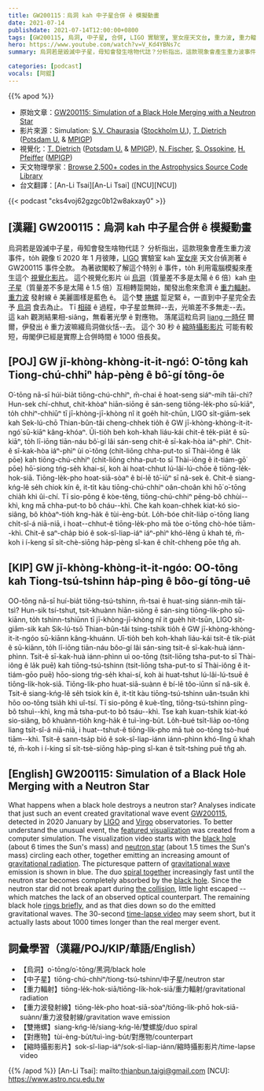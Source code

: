 ```yaml
---
title: GW200115：烏洞 kah 中子星合併 ê 模擬動畫
date: 2021-07-14
publishdate: 2021-07-14T12:00:00+0800
tags: [GW200115, 烏洞, 中子星, 合併, LIGO 實驗室, 室女座天文台, 重力波, 重力輻射]
hero: https://www.youtube.com/watch?v=V_Kd4YBNs7c
summary: 烏洞若是毀滅中子星，毋知會發生啥物代誌？分析指出，這款現象會產生重力波事件。

categories: [podcast]
vocals: [阿錕]
---
```


{{% apod %}}

- 原始文章：[GW200115: Simulation of a Black Hole Merging with a Neutron Star](https://apod.nasa.gov/apod/ap210714.html)
- 影片來源：Simulation: [S.V. Chaurasia](https://www.su.se/english/profiles/swch0281-1.484276) ([Stockholm U.](https://www.su.se/english/)), [T. Dietrich](https://www.aei.mpg.de/person/45262/2784) ([Potsdam U.](https://www.uni-potsdam.de/en/theoretical-astrophysics/) & [MPIGP](https://www.mpg.de/154194/gravitational-physics))
- 視覺化：[T. Dietrich](https://www.aei.mpg.de/person/45262/2784) ([Potsdam U.](https://www.uni-potsdam.de/en/theoretical-astrophysics/) & [MPIGP](https://www.mpg.de/154194/gravitational-physics)), [N. Fischer](https://www.aei.mpg.de/person/59640/2784), [S. Ossokine](https://www.aei.mpg.de/person/44382/2784), [H. Pfeiffer](https://www.aei.mpg.de/person/54205/2784) ([MPIGP](https://www.aei.mpg.de/))
- 天文物理學家：[Browse 2,500+ codes in the Astrophysics Source Code Library](http://ascl.net/)
- 台文翻譯：[An-Li Tsai][An-Li Tsai] ([NCU][NCU])

{{< podcast "cks4voj62gzgc0b12w8akxay0" >}}

## [漢羅] GW200115：烏洞 kah 中子星合併 ê 模擬動畫
烏洞若是毀滅中子星，毋知會發生啥物代誌？
分析指出，這款現象會產生重力波事件，to̍h 親像 tī 2020 年 1 月彼陣，[LIGO][LIGO] 實驗室 kah [室女座][Virgo] 天文台偵測著 ê GW200115 事件仝款。
為著欲閣較了解這个特別 ê 事件，to̍h 利用電腦模擬來產生這个 [視覺化影片][featured visualization]。
這个視覺化影片 ùi [烏洞][black hole]（質量差不多是太陽 ê 6 倍）kah [中子星][neutron star]（質量差不多是太陽 ê 1.5 倍）互相轉踅開始，閣發出愈來愈濟 ê [重力輻射][gravitational radiation]。
[重力波][gravitational wave] 發射線 ê 美麗圖樣是藍色 ê。
這个雙 [捲螺][spiral together] 踅足緊 ê，一直到中子星完全去予 [烏洞][black hole] 食去為止。
Tī [相碰][the collision] ê 過程，中子星並無碎--去，光嘛差不多無走--去。
這 kah 觀測結果相-siâng，無看著光學 ê 對應物。
落尾這粒烏洞 [liang 一時仔][rings briefly] 爾爾，伊發出 ê 重力波嘛綴烏洞做伙恬--去。
這个 30 秒 ê [縮時攝影影片][time-lapse video] 可能有較短，毋閣伊已經是實際上合併時間 ê 1000 倍長矣。


## [POJ] GW jī-khòng-khòng-it-it-ngó͘: O͘-tōng kah Tiong-chú-chhiⁿ ha̍p-pèng ê bô͘-gí tōng-ōe
O͘-tōng nā-sī húi-bia̍t tiōng-chú-chhiⁿ, m̄-chai ē hoat-seng siáⁿ-mih tāi-chì?
Hun-sek chí-chhut, chit-khòaⁿ hiān-siōng ē sán-seng tiōng-le̍k-pho sū-kiāⁿ, to̍h chhiⁿ-chhiūⁿ tī jī-khòng-jī-khòng nî it goe̍h hit-chūn, LIGO si̍t-giām-sek kah Sek-lú-chō Thian-bûn-tâi cheng-chhek tio̍h ê GW jī-khòng-khòng-it-it-ngó͘ sū-kiāⁿ kâng-khóaⁿ.
Ūi-tio̍h beh koh-khah liáu-kái chit-ê te̍k-pia̍t ê sū-kiāⁿ, to̍h lī-iōng tiān-náu bô͘-gí lâi sán-seng chit-ê sī-kak-hòa iáⁿ-phìⁿ.
Chit-ê sī-kak-hòa iáⁿ-phìⁿ ùi o͘-tōng (chit-liōng chha-put-to sī Thài-iông ê la̍k pōe) kah tiōng-chú-chhiⁿ (chit-liōng chha-put-to sī Thài-iông ê it-tiám-gō͘ pōe) hō͘-siong tńg-se̍h khai-sí, koh ài hoat-chhut lú-lâi-lú-chōe ê tiōng-le̍k-hok-siā.
Tiōng-le̍k-pho hoat-siā-sòaⁿ ê bí-lē tô͘-iūⁿ sī nâ-sek ê.
Chit-ê siang-kńg-lê se̍h chiok kín ê, it-ti̍t kàu tiōng-chú-chhiⁿ oân-choân khì hō͘ o͘-tōng chia̍h khì ûi-chí.
Tī sio-pōng ê kòe-têng, tiōng-chú-chhiⁿ pēng-bô chhùi--khì, kng mā chha-put-to bô cháu--khì.
Che kah koan-chhek kiat-kó sio-siâng, bô khòaⁿ-tio̍h kng-ha̍k ê tùi-èng-bu̍t.
Lo̍h-bóe chi̍t-lia̍p o͘-tōng liang chi̍t-sî-á niā-niā, i hoat--chhut-ê tiōng-le̍k-pho mā tòe o͘-tōng chò-hóe tiām--khì.
Chit-ê saⁿ-cha̍p bió ê sok-sî-liap-iáⁿ iáⁿ-phìⁿ khó-lêng ū khah té, m̄-koh i í-keng sī si̍t-chè-siōng ha̍p-pèng sî-kan ê chi̍t-chheng pōe tn̂g ah.



## [KIP] GW jī-khòng-khòng-it-it-ngóo: OO-tōng kah Tiong-tsú-tshinn ha̍p-pìng ê bôo-gí tōng-uē
OO-tōng nā-sī huí-bia̍t tiōng-tsú-tshinn, m̄-tsai ē huat-sing siánn-mih tāi-tsì?
Hun-sik tsí-tshut, tsit-khuànn hiān-siōng ē sán-sing tiōng-li̍k-pho sū-kiānn, to̍h tshinn-tshiūnn tī jī-khòng-jī-khòng nî it gue̍h hit-tsūn, LIGO si̍t-giām-sik kah Sik-lú-tsō Thian-bûn-tâi tsing-tshik tio̍h ê GW jī-khòng-khòng-it-it-ngóo sū-kiānn kâng-khuánn.
Uī-tio̍h beh koh-khah liáu-kái tsit-ê ti̍k-pia̍t ê sū-kiānn, to̍h lī-iōng tiān-náu bôo-gí lâi sán-sing tsit-ê sī-kak-huà iánn-phìnn.
Tsit-ê sī-kak-huà iánn-phìnn uì oo-tōng (tsit-liōng tsha-put-to sī Thài-iông ê la̍k puē) kah tiōng-tsú-tshinn (tsit-liōng tsha-put-to sī Thài-iông ê it-tiám-gōo puē) hōo-siong tńg-se̍h khai-sí, koh ài huat-tshut lú-lâi-lú-tsuē ê tiōng-li̍k-hok-siā.
Tiōng-li̍k-pho huat-siā-suànn ê bí-lē tôo-iūnn sī nâ-sik ê.
Tsit-ê siang-kńg-lê se̍h tsiok kín ê, it-ti̍t kàu tiōng-tsú-tshinn uân-tsuân khì hōo oo-tōng tsia̍h khì uî-tsí.
Tī sio-pōng ê kuè-tîng, tiōng-tsú-tshinn pīng-bô tshuì--khì, kng mā tsha-put-to bô tsáu--khì.
Tse kah kuan-tshik kiat-kó sio-siâng, bô khuànn-tio̍h kng-ha̍k ê tuì-ìng-bu̍t.
Lo̍h-bué tsi̍t-lia̍p oo-tōng liang tsi̍t-sî-á niā-niā, i huat--tshut-ê tiōng-li̍k-pho mā tuè oo-tōng tsò-hué tiām--khì.
Tsit-ê sann-tsa̍p bió ê sok-sî-liap-iánn iánn-phìnn khó-lîng ū khah té, m̄-koh i í-king sī si̍t-tsè-siōng ha̍p-pìng sî-kan ê tsi̍t-tshing puē tn̂g ah.



## [English] GW200115: Simulation of a Black Hole Merging with a Neutron Star
What happens when a black hole destroys a neutron star?
Analyses indicate that just such an event created gravitational wave event [GW200115][GW200115], detected in 2020 January by [LIGO][LIGO] and [Virgo][Virgo] observatories.
To better understand the unusual event, the [featured visualization][featured visualization] was created from a computer simulation.
The visualization video starts with the [black hole][black hole] (about 6 times the Sun's mass) and [neutron star][neutron star] (about 1.5 times the Sun's mass) circling each other, together emitting an increasing amount of [gravitational radiation][gravitational radiation].
The picturesque pattern of [gravitational wave][gravitational wave] emission is shown in blue.
The duo [spiral together][spiral together] increasingly fast until the neutron star becomes completely absorbed by the [black hole][black hole].
Since the neutron star did not break apart during [the collision][the collision], little light escaped -- which matches the lack of an observed optical counterpart.
The remaining black hole [rings briefly][rings briefly], and as that dies down so do the emitted gravitational waves.
The 30-second [time-lapse video][time-lapse video] may seem short, but it actually lasts about 1000 times longer than the real merger event.



## 詞彙學習（漢羅/POJ/KIP/華語/English）


- 【烏洞】o͘-tōng/o͘-tōng/黑洞/black hole
- 【中子星】tiōng-chú-chhiⁿ/tiong-tsú-tshinn/中子星/neutron star
- 【重力輻射】tiōng-le̍k-hok-siā/tiōng-li̍k-hok-siā/重力輻射/gravitational radiation
- 【重力波發射線】tiōng-le̍k-pho hoat-siā-sòaⁿ/tiōng-li̍k-phō hok-siā-suànn/重力波發射線/gravitation wave emission
- 【雙捲螺】siang-kńg-lê/siang-kńg-lê/雙螺旋/duo spiral
- 【對應物】tùi-èng-bu̍t/tuì-ìng-bu̍t/對應物/counterpart
- 【縮時攝影影片】sok-sî-liap-iáⁿ/sok-sî-liap-iánn/縮時攝影影片/time-lapse video



{{% /apod %}}
[An-Li Tsai]: mailto:thianbun.taigi@gmail.com
[NCU]: https://www.astro.ncu.edu.tw

[GW200115]:https://www.ligo.org/detections/NSBH2020.php
[LIGO]:https://www.ligo.org/about.php
[Virgo]:http://public.virgo-gw.eu/the-virgo-collaboration/
[featured visualization]:https://www.aei.mpg.de/726542/gw200105-gw200115
[black hole]:https://science.nasa.gov/astrophysics/focus-areas/black-holes
[neutron star]:https://imagine.gsfc.nasa.gov/science/objects/neutron_stars1.html
[gravitational radiation]:https://en.wikipedia.org/wiki/Gravitational_wave
[gravitational wave]:https://spaceplace.nasa.gov/gravitational-waves/en/
[spiral together]:https://static.boredpanda.com/blog/wp-content/uploads/2016/11/black-white-cats-yin-yang-70-5824837231803__605.jpg
[black hole]:https://apod.nasa.gov/htmltest/rjn_bht.html
[the collision]:https://apod.nasa.gov/apod/ap190903.html
[rings briefly]:https://apod.nasa.gov/apod/ap160211.html
[time-lapse video]:https://youtu.be/V_Kd4YBNs7c
